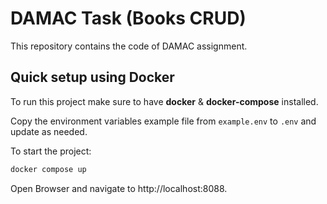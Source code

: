 # DAMAC Task (Books CRUD)
This repository contains the code of DAMAC assignment.

## Quick setup using Docker

To run this project make sure to have **docker** & **docker-compose** installed.

Copy the environment variables example file from `example.env` to `.env` and update as needed.

To start the project:
```bash
docker compose up
```

Open Browser and navigate to http://localhost:8088.